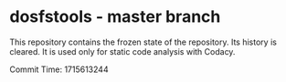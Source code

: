 # dosfstools - master branch

This repository contains the frozen state of the repository.
Its history is cleared. It is used only for static code
analysis with Codacy.

Commit Time: 1715613244